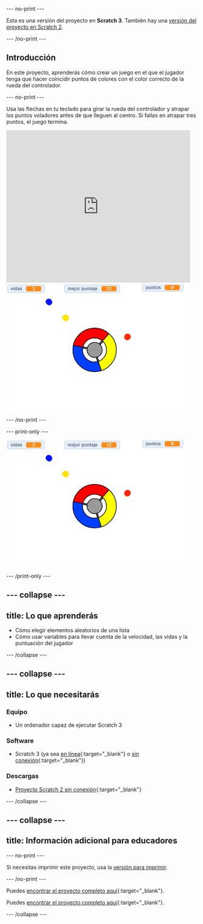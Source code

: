 --- no-print ---

Esta es una versión del proyecto en **Scratch 3**. También hay una [versión del proyecto en Scratch 2](https://projects.raspberrypi.org/es-ES/projects/catch-the-dots-scratch2).

--- /no-print ---

## Introducción

En este proyecto, aprenderás cómo crear un juego en el que el jugador tenga que hacer coincidir puntos de colores con el color correcto de la rueda del controlador.

--- no-print ---

Usa las flechas en tu teclado para girar la rueda del controlador y atrapar los puntos voladores antes de que lleguen al centro. Si fallas en atrapar tres puntos, el juego termina.

<div class="scratch-preview">
  <iframe allowtransparency="true" width="485" height="402" src="https://scratch.mit.edu/projects/embed/398084696/?autostart=false" frameborder="0" scrolling="no"></iframe>
  <img src="images/dots-final.png">
</div>

--- /no-print ---

--- print-only ---

![Captura de pantalla de puntos](images/dots-final.png)

--- /print-only ---

--- collapse ---
---
title: Lo que aprenderás
---

+ Cómo elegir elementos aleatorios de una lista
+ Cómo usar variables para llevar cuenta de la velocidad, las vidas y la puntuación del jugador

--- /collapse ---

--- collapse ---
---
title: Lo que necesitarás
---

### Equipo

+ Un ordenador capaz de ejecutar Scratch 3

### Software

+ Scratch 3 (ya sea [en línea](https://rpf.io/scratchon){:target="_blank"} o [sin conexión](https://rpf.io/scratchoff){:target="_blank"})

### Descargas

+ [Proyecto Scratch 2 sin conexión](https://rpf.io/p/es-ES/catch-the-dots-go){:target="_blank"}

--- /collapse ---

--- collapse ---
---
title: Información adicional para educadores
---

--- no-print ---

Si necesitas imprimir este proyecto, usa la [versión para imprimir](https://projects.raspberrypi.org/es-ES/projects/catch-the-dots/print).

--- /no-print ---

Puedes [encontrar el proyecto completo aquí](https://rpf.io/p/es-ES/catch-the-dots-get){:target="_blank"}.

Puedes [encontrar el proyecto completo aquí](https://scratch.mit.edu/projects/252923761/#editor){:target="_blank"}.

--- /collapse ---